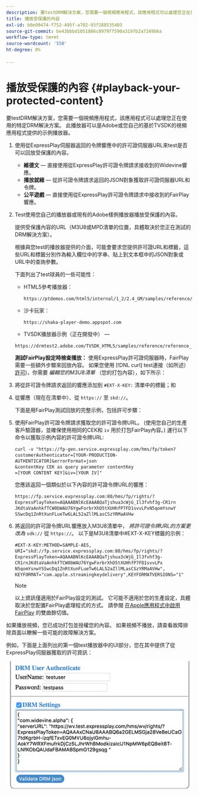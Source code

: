 ```yaml
---
description: 要testDRM解決方案，您需要一個視頻應用程式，該應用程式可以處理您正在使用的特定DRM解決方案。 此播放器可以是Adobe或您自己的基於TVSDK的視頻應用程式提供的示例播放器。
title: 播放受保護的內容
exl-id: b0e09474-f752-495f-a702-93f288535403
source-git-commit: be43bbbd1051886c8979ff590a3197b2a7249b6a
workflow-type: tm+mt
source-wordcount: '550'
ht-degree: 0%

---
```


# 播放受保護的內容 {#playback-your-protected-content}

要testDRM解決方案，您需要一個視頻應用程式，該應用程式可以處理您正在使用的特定DRM解決方案。 此播放器可以是Adobe或您自己的基於TVSDK的視頻應用程式提供的示例播放器。

1. 使用從ExpressPlay伺服器返回的令牌響應中的許可證伺服器URL來test是否可以回放受保護的內容。

   * **維德文**  — 直接使用從ExpressPlay許可證令牌請求接收到的Widevine響應。
   * **播放就緒**  — 從許可證令牌請求返回的JSON對象獲取許可證伺服器URL和令牌。
   * **公平遊戲**  — 直接使用從ExpressPlay許可證令牌請求中接收到的FairPlay響應。

1. Test使用您自己的播放器或現有的Adobe樣例播放器播放受保護的內容。

   提供受保護內容的URL（M3U8或MPD清單的位置，具體取決於您正在測試的DRM解決方案）。

   根據與您test的播放器提供的介面，可能會要求您提供許可證URL和標籤，這些URL和標籤分別作為輸入欄位中的字串、貼上到文本框中的JSON對象或URL中的查詢參數。

   下面列出了test球員的一些可能性：

   * HTML5參考播放器：

      ```
      https://ptdemos.com/html5/internal/1_2/2.4_GM/samples/reference/reference_player.html
      ```

   * 沙卡玩家：

      ```
      https://shaka-player-demo.appspot.com
      ```

   * TVSDK播放器示例（正在開發中） — 

   ```
   https://drmtest2.adobe.com/TVSDK_HTML5/samples/reference/reference_player.html
   ```

   **測試FairPlay設定時檢查播放：** 使用ExpressPlay許可證伺服器時，FairPlay需要一些額外步驟來回放內容。 如果您使用 [!DNL curl] test連接（如所述） [許可](../../multi-drm-workflows/quick-start/handle-the-licensing.md))，你需要 *編輯您的M3U8清單* （您的打包內容），如下所示：

1. 將從許可證令牌請求返回的響應添加到 `#EXT-X-KEY:` 清單中的標籤；和
1. 從響應（現在在清單中）、從 `https://` 至 `skd://`。

   下面是用FairPlay測試回放的完整示例，包括許可步驟：

1. 使用FairPlay許可證令牌請求獲取您的許可證令牌URL。 (使用您自己的生產客戶驗證器，並確保使用相同的CEK和 `iv` 用於打包FairPlay內容。) 運行以下命令以獲取示例內容的許可證令牌URL:

   ```
   curl -v "https://fp-gen.service.expressplay.com/hms/fp/token? 
   customerAuthenticator=[YOUR-PRODUCTION-AUTHENTICATOR]&errorFormat=json 
   &contentKey CEK as query parameter contentKey 
   =[YOUR CONTENT KEY]&iv=[YOUR IV]"
   ```

   您應該返回一個類似於以下內容的許可證令牌URL的響應：

   ```
   https://fp.service.expressplay.com:80/hms/fp/rights/? 
   ExpressPlayToken=AQAAABNlKcEAAABQaTjshua3cWjG_Il3fvhf3g-CR1rn 
   JKdtaVaAnhkfTCW0bWAU76YgwForbrXhD5tXUHhfP7FD1svvLPxN5qomYsnwY 
   SSwcDq1ZnRtXunFLueTw6LAL52aZllMLasCSzYRMaAVHw 
   ```

1. 將返回的許可證令牌URL響應放入M3U8清單中， *將許可證令牌URL的方案更改為* `sdk://` 從 `https://`。 以下是M3U8清單中#EXT-X-KEY標籤的示例：

   ```
   #EXT-X-KEY:METHOD=SAMPLE-AES, 
   URI="skd://fp.service.expressplay.com:80/hms/fp/rights/? 
   ExpressPlayToken=AQAAABNlKcEAAABQaTjshua3cWjG_Il3fvhf3g- 
   CR1rnJKdtaVaAnhkfTCW0bWAU76YgwForbrXhD5tXUHhfP7FD1svvLPx 
   N5qomYsnwYSSwcDq1ZnRtXunFLueTw6LAL52aZllMLasCSzYRMaAVHw", 
   KEYFORMAT="com.apple.streamingkeydelivery",KEYFORMATVERSIONS="1"
   ```

   >[!NOTE]
   >
   >以上資訊僅適用於FairPlay設定的測試。 它可能不適用於您的生產設定，具體取決於您配置FairPlay處理程式的方式。 請參閱 [在Apple應用程式中啟用FairPlay](../../../programming/tvsdk-3x-ios-prog/ios-3x-drm-content-security/ios-3x-apple-fairplay-tvsdk.md) 的雙曲餘切值。

如果播放視頻，您已成功打包並授權您的內容。 如果視頻不播放，請查看故障排除頁面以瞭解一些可能的故障解決方案。

<!--<a id="example_603D92A1F3924467B5D66EC862B8F59C"></a>-->

例如，下面是上面列出的第一個test播放器中的UI部分，您在其中提供了從ExpressPlay伺服器獲取的許可資訊：

<!--<a id="fig_zjy_q2c_rw"></a>-->

![](assets/sample-player-drm-settings-web.png)
